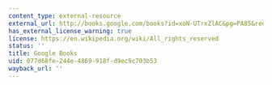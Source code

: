 ```yaml
---
content_type: external-resource
external_url: http://books.google.com/books?id=xoN-UTrxZlAC&pg=PA85&redir_esc=y#v=onepage&q&f=false
has_external_license_warning: true
license: https://en.wikipedia.org/wiki/All_rights_reserved
status: ''
title: Google Books
uid: 077d68fe-244e-4869-918f-d9ec9c703b53
wayback_url: ''
---
```


